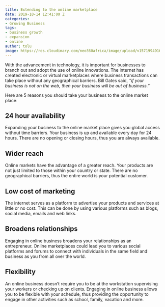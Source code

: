 ```yaml
---
title: Extending to the online marketplace
date: 2019-10-14 12:41:00 Z
categories:
- Growing Business
tags:
- business growth
- expansion
- online
author: tolu
image: https://res.cloudinary.com/neo360africa/image/upload/v1571994910/NEO360%20BLOG/black-cellphone-contemporary-955402_shl3yl.jpg
---
```


With the advancement in technology, it is important for businesses to branch out and adopt the use of online innovations. The internet has created electronic or virtual marketplaces where business transactions can take place without any geographical barriers. Bill Gates said, *“if your business is not on the web, then your business will be out of business.”* <br/>

Here are 5 reasons you should take your business to the online market place:
## 24 hour availability
Expanding your business to the online market place gives you global access without time barriers. Your business is up and available every day for 24 hours. There are no opening or closing hours, thus you are always available.

## Wider reach
Online markets have the advantage of a greater reach. Your products are not just limited to those within your country or state. There are no geographical barriers, thus the entire world is your potential customer.

## Low cost of marketing
The internet serves as a platform to advertise your products and services at little or no cost. This can be done by using various platforms such as blogs, social media, emails and web links.

## Broadens relationships
Engaging in online business broadens your relationships as an entrepreneur. Online marketplaces could lead you to various social platforms and forums to connect with individuals in the same field and business as you from all over the world.

## Flexibility
An online business doesn’t require you to be at the workstation supervising your workers or checking up on clients. Engaging in online business allows you to be flexible with your schedule, thus providing the opportunity to engage in other activities such as school, family, vacation and more.

